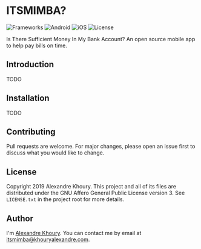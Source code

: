 # ITSMIMBA?

![Frameworks](https://img.shields.io/badge/frameworks-ionic%20+%20angular%20+%20capacitor-blue)
![Android](https://img.shields.io/badge/android-green)
![iOS](https://img.shields.io/badge/iOS-lightgrey)
![License](https://img.shields.io/badge/license-AGPLv3-red)

Is There Sufficient Money In My Bank Account? An open source mobile app to help pay bills on time.

## Introduction

TODO

## Installation

TODO

## Contributing

Pull requests are welcome. For major changes, please open an issue first to discuss what you would like to change.

## License

Copyright 2019 Alexandre Khoury. This project and all of its files are distributed under the GNU Affero General Public License version 3. See `LICENSE.txt` in the project root for more details.

## Author

I'm [Alexandre Khoury](https://www.linkedin.com/in/alexandre-khoury). You can contact me by email at [itsmimba@khouryalexandre.com](mailto:itsmimba@khouryalexandre.com).
